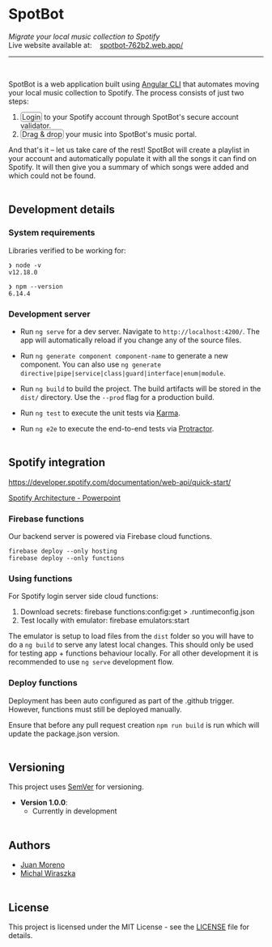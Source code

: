# SpotBot

<i>Migrate your local music collection to Spotify</i><br>
Live website available at:&nbsp;&nbsp;&nbsp; [spotbot-762b2.web.app/](https://spotbot-762b2.web.app/)
***
<br>

SpotBot is a web application built using [Angular CLI](https://github.com/angular/angular-cli) that automates moving your local music collection to Spotify. The process consists of just two steps:

1. <span style="border: 1px solid grey; border-radius: 4px; padding: 0 2px;">
    Login</span> to your Spotify account through SpotBot's secure account validator.
2. <span style="border: 1px solid grey; border-radius: 4px; padding: 0 2px;">
    Drag & drop</span> your music into SpotBot's music portal.

And that's it – let us take care of the rest! SpotBot will create a playlist in your account and automatically populate it with all the songs it can find on Spotify. It will then give you a summary of which songs were added and which could not be found.
<br><br>

## Development details

### System requirements

Libraries verified to be working for:

```
❯ node -v
v12.18.0

❯ npm --version
6.14.4
```

### Development server

* Run `ng serve` for a dev server. Navigate to `http://localhost:4200/`. The app will automatically reload if you change any of the source files.

* Run `ng generate component component-name` to generate a new component. You can also use `ng generate directive|pipe|service|class|guard|interface|enum|module`.

* Run `ng build` to build the project. The build artifacts will be stored in the `dist/` directory. Use the `--prod` flag for a production build.

* Run `ng test` to execute the unit tests via [Karma](https://karma-runner.github.io).

* Run `ng e2e` to execute the end-to-end tests via [Protractor](http://www.protractortest.org/).
<br><br>

## Spotify integration

https://developer.spotify.com/documentation/web-api/quick-start/

[Spotify Architecture - Powerpoint](https://docs.google.com/presentation/d/1qqGzH50ScbGdxuPcqgEPWwTDu0lu40HsVcIGo_vSNFk/edit)


### Firebase functions
Our backend server is powered via Firebase cloud functions.
```
firebase deploy --only hosting
firebase deploy --only functions
```

### Using functions

For Spotify login server side cloud functions:
1. Download secrets: firebase functions:config:get > .runtimeconfig.json
2. Test locally with emulator: firebase emulators:start

The emulator is setup to load files from the `dist` folder so you will have to do a `ng build` to serve any latest local changes. This should only be used for testing app + functions behaviour locally. For all other development it is recommended to use `ng serve` development flow.

### Deploy functions

Deployment has been auto configured as part of the .github trigger. However, functions must still be deployed manually.

Ensure that before any pull request creation `npm run build` is run which will update the package.json version.
<br><br>

## Versioning

This project uses [SemVer](http://semver.org) for versioning.
* **Version 1.0.0**:
    * Currently in development
<br><br>

## Authors

* [Juan Moreno](https://github.com/juansolu)
* [Michal Wiraszka](https://github.com/mwiraszka)
<br><br>

## License

This project is licensed under the MIT License - see the [LICENSE](LICENSE) file for details.
<br><br>
